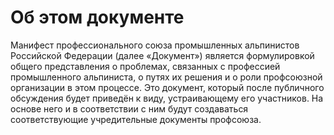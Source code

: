 # Об этом документе

Манифест профессионального союза промышленных альпинистов Российской Федерации
(далее «Документ») является формулировкой общего представления о проблемах,
связанных с профессией промышленного альпиниста, о путях их решения и о роли
профсоюзной организации в этом процессе. Это документ, который после публичного
обсуждения будет приведён к виду, устраивающему его участников. На основе него и
в соответствии с ним будут создаваться соответствующие учредительные документы
профсоюза.
